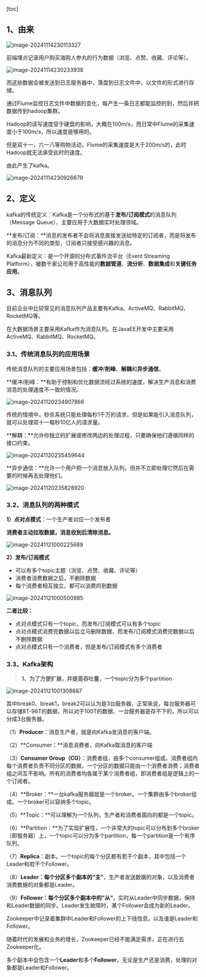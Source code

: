 [toc]

## 1、由来

![image-20241114230113327](https://fastly.jsdelivr.net/gh/lqyspace/mypic@master/img1/202411142301356.png)

前端埋点记录用户购买海购人参丸的行为数据（浏览、点赞、收藏、评论等）。

![image-20241114230233938](https://fastly.jsdelivr.net/gh/lqyspace/mypic@master/img1/202411142302979.png)

而这些数据会被发送到日志服务器中，落盘到日志文件中，以文件的形式进行存储。

通过Flume监控日志文件中数据的变化，每产生一条日志都能监控的到，然后并把数据传到hadoop集群。

Hadoop的读写速度受于硬盘的影响，大概在100m/s，而日常中Flume的采集速度小于100m/s，所以速度是够用的。

但是双十一，六一八等购物活动，Flume的采集速度是大于200m/s的，此时Hadoop就无法承受此时的速度。

由此产生了kafka。

![image-20241114230926679](https://fastly.jsdelivr.net/gh/lqyspace/mypic@master/img1/202411142309728.png)

## 2、定义

kafka的传统定义：Kafka是一个分布式的基于**发布/订阅模式**的消息队列（Message Queue），主要应用于大数据实时处理领域。

**发布/订阅：**消息的发布者不会将消息直接发送给特定的订阅者，而是将发布的消息分为不同的类型，订阅者只接受感兴趣的消息。



Kafka最新定义：是一个开源的分布式事件流平台（Event Streaming Platform），被数千家公司用于高性能的**数据管道**、**流分析**、**数据集成**和**关键任务应用**。



## 3、消息队列

目前企业中比较常见的消息队列产品主要有Kafka、ActiveMQ、RabbitMQ、RocketMQ等。

在大数据场景主要采用Kafka作为消息队列。在JavaEE开发中主要采用ActiveMQ、RabbitMQ、RocketMQ。

### 3.1、传统消息队列的应用场景

传统消息队列的主要应用场景包括：**缓冲**/**削峰**、**解耦**和**异步通信**。

**缓冲/削峰：**有助于控制和优化数据流经过系统的速度，解决生产消息和消费消息的处理速度不一致的情况。

![image-20241120234907866](https://fastly.jsdelivr.net/gh/lqyspace/mypic@master/img1/202411202351173.png)

传统的情境中，秒杀系统只能处理每秒1千万的请求，但是如果能引入消息队列，就可以处理双十一每秒10亿人的请求量。

**解耦：**允许你独立的扩展或修改两边的处理过程，只要确保他们遵循同样的接口约束。

![image-20241120235459644](https://fastly.jsdelivr.net/gh/lqyspace/mypic@master/img1/202411202354689.png)

**异步通信：**允许一个用户把一个消息放入队列，但并不立即处理它然后在需要的时候再去处理他们。

![image-20241120235828920](https://fastly.jsdelivr.net/gh/lqyspace/mypic@master/img1/202411202358967.png)

### 3.2、消息队列的两种模式

**1）点对点模式**：一个生产者对应一个发布者

**消费者主动拉取数据，消息收到后清除消息。**

![image-20241121000225689](https://fastly.jsdelivr.net/gh/lqyspace/mypic@master/img1/202411210002719.png)

**2）发布/订阅模式**

- 可以有多个topic主题（浏览、点赞、收藏、评论等）
- 消费者消费数据之后，不删除数据
- 每个消费者相互独立，都可以消费的到数据

![image-20241121000500985](https://fastly.jsdelivr.net/gh/lqyspace/mypic@master/img1/202411210005023.png)

**二者比较：**

- 点对点模式只有一个topic，而发布/订阅模式可以有多个topic
- 点对点模式消费完数据以后立马删除数据，而发布/订阅模式消费完数据以后不删除数据
- 点对点模式只有一个消费者，但是发布/订阅模式有多个消费者

### 3.3、Kafka架构

> **1、为了方便扩展，并提高吞吐量，一个topic分为多个partition**

![image-20241121001308887](https://fastly.jsdelivr.net/gh/lqyspace/mypic@master/img1/202411210013925.png)

其中break0、break1，break2可以认为是3台服务器，正常来说，每台服务器可以存储8T-96T的数据，所以对于100T的数据、一台服务器是存不下的，所以可以分成3台服务器。

（1）**Producer**：消息生产者，就是向Kafka发消息的客户端。

（2）**Consumer：**消息消费者，向Kafka取消息的客户端

（3）**Consumer Group（CG）**：消费者组，由多个consumer组成。消费者组内每个消费者负责不同分区的数据，一个分区的数据只能由一个消费者消费；消费者组之间互不影响。所有的消费者均各属于某个消费者组，即消费者组是逻辑上的一个订阅者。

（4）**Broker：**一台kafka服务器就是一个broker。一个集群由多个broker组成。一个broker可以容纳多个topic。

（5）**Topic：**可以理解为一个队列，生产者和消费者面向的都是一个topic。

（6）**Partition：**为了实现扩展性，一个非常大的topic可以分布到多个broker（即服务器）上，一个topic可以分为多个partition，每一个partition是一个有序队列。

（7）**Replica**：副本。一个topic的每个分区都有若干个副本，其中包括一个Leader和若干个Follower。

（8）**Leader：**每个分区多个**副本的“主”**，生产者发送数据的对象，以及消费者消费数据的对象都是Leader。

（9）**Follower：**每个分区多个**副本中的”从“**，实时从Leader中同步数据，保持和Leader数据的同步。Leader发生故障时，某个Follower会成为新的Leader。

Zookeeper中记录着集群中Leader和Follower的上下线信息，以及谁是Leader和Follower。

随着时代的发展和业务的增长，Zookeeper已经不能满足需求，正在进行去Zookeeper化。

多个副本中会包含一个**Leader**和多个**Follower**，无论是生产还是消费，处理的对象都是Leader和Follower。



